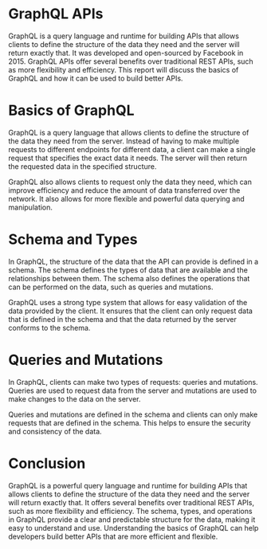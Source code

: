 # GraphQL APIs
GraphQL is a query language and runtime for building APIs that allows clients to define the structure of the data they need and the server will return exactly that. It was developed and open-sourced by Facebook in 2015. GraphQL APIs offer several benefits over traditional REST APIs, such as more flexibility and efficiency. This report will discuss the basics of GraphQL and how it can be used to build better APIs.

# Basics of GraphQL
GraphQL is a query language that allows clients to define the structure of the data they need from the server. Instead of having to make multiple requests to different endpoints for different data, a client can make a single request that specifies the exact data it needs. The server will then return the requested data in the specified structure.

GraphQL also allows clients to request only the data they need, which can improve efficiency and reduce the amount of data transferred over the network. It also allows for more flexible and powerful data querying and manipulation.

# Schema and Types
In GraphQL, the structure of the data that the API can provide is defined in a schema. The schema defines the types of data that are available and the relationships between them. The schema also defines the operations that can be performed on the data, such as queries and mutations.

GraphQL uses a strong type system that allows for easy validation of the data provided by the client. It ensures that the client can only request data that is defined in the schema and that the data returned by the server conforms to the schema.

# Queries and Mutations
In GraphQL, clients can make two types of requests: queries and mutations. Queries are used to request data from the server and mutations are used to make changes to the data on the server.

Queries and mutations are defined in the schema and clients can only make requests that are defined in the schema. This helps to ensure the security and consistency of the data.

# Conclusion
GraphQL is a powerful query language and runtime for building APIs that allows clients to define the structure of the data they need and the server will return exactly that. It offers several benefits over traditional REST APIs, such as more flexibility and efficiency. The schema, types, and operations in GraphQL provide a clear and predictable structure for the data, making it easy to understand and use. Understanding the basics of GraphQL can help developers build better APIs that are more efficient and flexible.